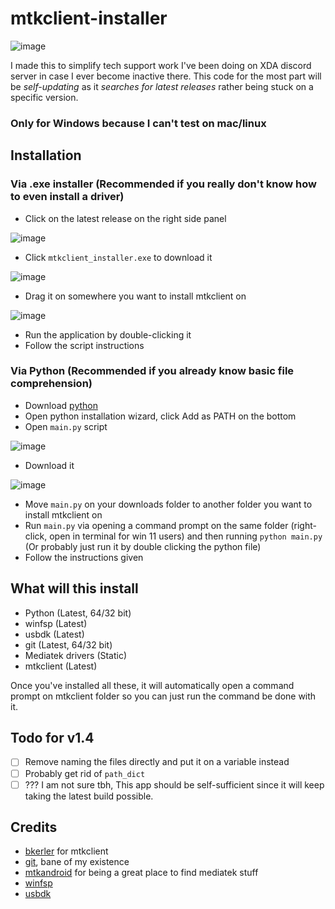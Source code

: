 # mtkclient-installer

![image](https://github.com/user-attachments/assets/0038bba5-4f5e-449a-9a07-acf41c4abdc7)

I made this to simplify tech support work I've been doing on XDA discord server in case I ever become inactive there. This code for the most part will be *self-updating* as it _searches for latest releases_ rather being stuck on a specific version.
### Only for Windows because I can't test on mac/linux

## Installation
### Via .exe installer (Recommended if you really don't know how to even install a driver)
- Click on the latest release on the right side panel
  
![image](https://github.com/user-attachments/assets/8e0b3d99-8850-4a09-b2aa-aa1b4167e14d)
- Click `mtkclient_installer.exe` to download it

![image](https://github.com/user-attachments/assets/b48af167-1a88-46f2-8778-c11fba0c32e7)
- Drag it on somewhere you want to install mtkclient on

![image](https://github.com/user-attachments/assets/b27614fb-4ad4-4e02-a72d-72a4c20805b0)
- Run the application by double-clicking it
- Follow the script instructions

### Via Python (Recommended if you already know basic file comprehension)
- Download [python](https://www.python.org/)
- Open python installation wizard, click Add as PATH on the bottom
- Open `main.py` script

![image](https://github.com/user-attachments/assets/541b04c3-0535-460b-9e6b-44b63036c0b8)
- Download it

![image](https://github.com/user-attachments/assets/ecb86a9f-af4c-45fa-8f44-ad5756cf0f71)
- Move `main.py` on your downloads folder to another folder you want to install mtkclient on
- Run `main.py` via opening a command prompt on the same folder (right-click, open in terminal for win 11 users) and then running `python main.py` (Or probably just run it by double clicking the python file)
- Follow the instructions given

## What will this install
- Python (Latest, 64/32 bit)
- winfsp (Latest)
- usbdk (Latest)
- git (Latest, 64/32 bit)
- Mediatek drivers (Static)
- mtkclient (Latest)

Once you've installed all these, it will automatically open a command prompt on mtkclient folder so you can just run the command be done with it.

## Todo for v1.4
- [ ] Remove naming the files directly and put it on a variable instead
- [ ] Probably get rid of `path_dict`
- [ ] ??? I am not sure tbh, This app should be self-sufficient since it will keep taking the latest build possible.

## Credits
- [bkerler](https://github.com/bkerler/) for mtkclient
- [git](https://github.com/git/), bane of my existence
- [mtkandroid](https://androidmtk.com/category/download) for being a great place to find mediatek stuff
- [winfsp](https://winfsp.dev/rel/)
- [usbdk](https://github.com/daynix/UsbDk/releases)
